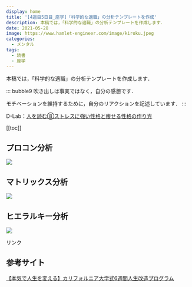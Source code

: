 ```yaml
---
display: home
title: '[4週目5日目_座学]「科学的な適職」の分析テンプレートを作成'
description: 本稿では，「科学的な適職」の分析テンプレートを作成します．
date: 2021-05-28
image: https://www.hamlet-engineer.com/image/kiroku.jpeg
categories: 
  - メンタル
tags:
  - 読書
  - 座学
---
```


本稿では，「科学的な適職」の分析テンプレートを作成します．

<!-- more -->

::: bubble9
吹き出しは事実ではなく，自分の感想です．

モチベーションを維持するために，自分のリアクションを記述しています．
:::

<!-- <span style="background-color: #ffff99;"></span> -->
<!-- <span style="color: #ff0000;"></span> -->

D-Lab：[人を読む⑧ストレスに強い性格と痩せる性格の作り方](https://daigovideolab.jp/play/YxJh9FiYYHSNCOyancXY)

<ClientOnly>
  <CallInArticleAdsense />
</ClientOnly>

[[toc]]

## プロコン分析
![](/image/proscons.png)

## マトリックス分析
![](/image/matrix.png)

## ヒエラルキー分析
![](/image/hierarchy.png)

<!-- 科学的な適職 -->
<!-- START MoshimoAffiliateEasyLink -->
<script type="text/javascript">
(function(b,c,f,g,a,d,e){b.MoshimoAffiliateObject=a;
b[a]=b[a]||function(){arguments.currentScript=c.currentScript
||c.scripts[c.scripts.length-2];(b[a].q=b[a].q||[]).push(arguments)};
c.getElementById(a)||(d=c.createElement(f),d.src=g,
d.id=a,e=c.getElementsByTagName("body")[0],e.appendChild(d))})
(window,document,"script","//dn.msmstatic.com/site/cardlink/bundle.js?20210203","msmaflink");
msmaflink({"n":"科学的な適職","b":"","t":"","d":"https:\/\/m.media-amazon.com","c_p":"","p":["\/images\/I\/518dm5wv3xL._SL500_.jpg"],"u":{"u":"https:\/\/www.amazon.co.jp\/dp\/B082NWJHND","t":"amazon","r_v":""},"v":"2.1","b_l":[{"id":1,"u_tx":"Amazonで見る","u_bc":"#f79256","u_url":"https:\/\/www.amazon.co.jp\/dp\/B082NWJHND","a_id":2622833,"p_id":170,"pl_id":27060,"pc_id":185,"s_n":"amazon","u_so":1},{"id":2,"u_tx":"楽天市場で見る","u_bc":"#f76956","u_url":"https:\/\/search.rakuten.co.jp\/search\/mall\/%E7%A7%91%E5%AD%A6%E7%9A%84%E3%81%AA%E9%81%A9%E8%81%B7\/","a_id":2603993,"p_id":54,"pl_id":27059,"pc_id":54,"s_n":"rakuten","u_so":2}],"eid":"muuOx","s":"s"});
</script>
<div id="msmaflink-muuOx">リンク</div>
<!-- MoshimoAffiliateEasyLink END -->


## 参考サイト
[【本気で人生を変える】カリフォルニア大学式6週間人生改造プログラム](https://daigoblog.jp/pushing-thelimits/)


<ClientOnly>
  <CallInArticleAdsense />
</ClientOnly>